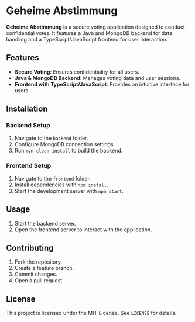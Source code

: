 # Geheime Abstimmung

**Geheime Abstimmung** is a secure voting application designed to conduct confidential votes. It features a Java and MongoDB backend for data handling and a TypeScript/JavaScript frontend for user interaction.

## Features

- **Secure Voting**: Ensures confidentiality for all users.
- **Java & MongoDB Backend**: Manages voting data and user sessions.
- **Frontend with TypeScript/JavaScript**: Provides an intuitive interface for users.

## Installation

### Backend Setup
1. Navigate to the `backend` folder.
2. Configure MongoDB connection settings.
3. Run `mvn clean install` to build the backend.

### Frontend Setup
1. Navigate to the `frontend` folder.
2. Install dependencies with `npm install`.
3. Start the development server with `npm start`.

## Usage

1. Start the backend server.
2. Open the frontend server to interact with the application.

## Contributing

1. Fork the repository.
2. Create a feature branch.
3. Commit changes.
4. Open a pull request.

## License

This project is licensed under the MIT License. See `LICENSE` for details.
